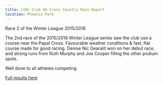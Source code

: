 ```yaml
---
title: LVAC Club 4k Cross Country Race Report
location: Phoenix Park
---
```


Race 2 of the Winter League 2015/2016

The 2nd race of the 2015/2016 Winter League series saw the club use a course
near the Papal Cross. Favourable weather conditions & fast, flat course made
for good racing. Denise Nic Gearailt won on her debut race, and strong runs
from Ruth Murphy and Joe Cooper filling the other podium spots.  

Well done to all athletes competing

<a href="/races/2016-02-06-lvac-4k-xc/">Full results here</a>
